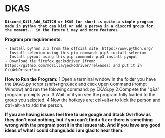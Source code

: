 # DKAS
**```Discord_Kill_Add_SWITCH or DKAS for short is quite a simple program made in python that can kick or add a person in a discord group for the moment... in the future i may add more features```**


  **Program pre requirements:**
  
    - Install python 3.x from the offcial site: https://www.python.org/   
    - Install selenium using this pip command: pip3 install selenium
    - Install pynput using this pip command: pip3 install pynput
    - Download the firefox geckodriver (from: https://github.com/mozilla/geckodriver/releases) and put it in C:\WebDriver\bin
    

  **How to Run the Program:**
    1.Open a terminal window in the folder you have the DKAS.py script (shift+rightClick and click Open Command Prompt Window) and run the folowing command: py DKAS.py
    2.Complete the "q&a" program prompts you.
    3.Wait until you see the program fully loaded to the group you selected.
    4.Now the hotkeys are: ctrl+alt+r to kick the person and ctrl+alt+a to add the person.
    
    
  **If you are having issues feel free to use google and Stack Overflow as they don't cost nothing, but if you can't find a fix or there is something wrong with the program post it in the issues tab.
  And if you have any good ideas of what i could change/add i am glad to hear them.**
